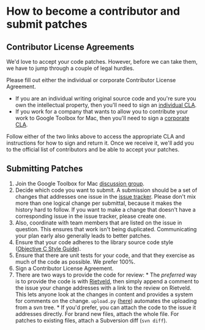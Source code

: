 # How to become a contributor and submit patches #

## Contributor License Agreements ##

We'd love to accept your code patches. However, before we can take them, we have to jump through a couple of legal hurdles.

Please fill out either the individual or corporate Contributor License Agreement.

  * If you are an individual writing original source code and you're sure you own the intellectual property, then you'll need to sign an [individual CLA](http://code.google.com/legal/individual-cla-v1.0.html).
  * If you work for a company that wants to allow you to contribute your work to Google Toolbox for Mac, then you'll need to sign a [corporate CLA](http://code.google.com/legal/corporate-cla-v1.0.html).

Follow either of the two links above to access the appropriate CLA and instructions for how to sign and return it. Once we receive it, we'll add you to the official list of contributors and be able to accept your patches.

## Submitting Patches ##

  1. Join the Google Toolbox for Mac [discussion group](http://groups.google.com/group/google-toolbox-for-mac/).
  1. Decide which code you want to submit. A submission should be a set of changes that addresses one issue in the [issue tracker](http://code.google.com/p/google-toolbox-for-mac/issues/list). Please don't mix more than one logical change per submittal, because it makes the history hard to follow. If you want to make a change that doesn't have a corresponding issue in the issue tracker, please create one.
  1. Also, coordinate with team members that are listed on the issue in question. This ensures that work isn't being duplicated. Communicating your plan early also generally leads to better patches.
  1. Ensure that your code adheres to the library source code style ([Objective C Style Guide](http://google-styleguide.googlecode.com/svn/trunk/objcguide.xml)).
  1. Ensure that there are unit tests for your code, and that they exercise as much of the code as possible. We prefer 100%.
  1. Sign a Contributor License Agreement.
  1. There are two ways to provide the code for review:
    * The _preferred_ way is to provide the code is with [Rietveld](http://codereview.appspot.com/), then simply append a comment to the issue your change addresses with a link to the review on Rietveld.  This lets anyone look at the changes in content and provides a system for comments on the change. `upload.py` ([here](http://codereview.appspot.com/static/upload.py)) automates the uploading from a svn tree.
    * If you'd prefer, you can attach the code to the issue it addresses directly. For brand new files, attach the whole file. For patches to existing files, attach a Subversion diff (`svn diff`).